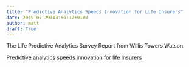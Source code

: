 ```yaml
---
title: "Predictive Analytics Speeds Innovation for Life Insurers"
date: 2019-07-29T13:56:12+0100
author: matt
draft: True
---
```

The Life Predictive Analytics Survey Report from Willis Towers Watson

[ Predictive analytics speeds innovation for life insurers ]( https://www.willistowerswatson.com/en-US/Insights/2019/07/predictive-analytics-speeds-innovation-for-life-insurers )
